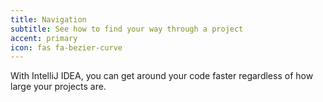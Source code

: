 ```yaml
---
title: Navigation
subtitle: See how to find your way through a project
accent: primary
icon: fas fa-bezier-curve
---
```


With IntelliJ IDEA, you can get around your code faster regardless of how large your projects are.
